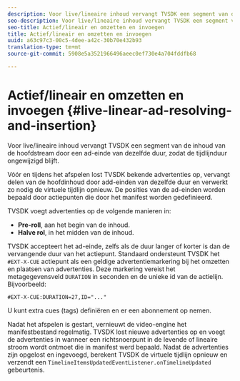 ```yaml
---
description: Voor live/lineaire inhoud vervangt TVSDK een segment van de inhoud van de hoofdstream door een ad-einde van dezelfde duur, zodat de tijdlijnduur ongewijzigd blijft.
seo-description: Voor live/lineaire inhoud vervangt TVSDK een segment van de inhoud van de hoofdstream door een ad-einde van dezelfde duur, zodat de tijdlijnduur ongewijzigd blijft.
seo-title: Actief/lineair en omzetten en invoegen
title: Actief/lineair en omzetten en invoegen
uuid: a63c97c3-00c5-4dee-a42c-30b70e432b93
translation-type: tm+mt
source-git-commit: 5908e5a3521966496aeec0ef730e4a704fddfb68

---
```



# Actief/lineair en omzetten en invoegen {#live-linear-ad-resolving-and-insertion}

Voor live/lineaire inhoud vervangt TVSDK een segment van de inhoud van de hoofdstream door een ad-einde van dezelfde duur, zodat de tijdlijnduur ongewijzigd blijft.

Vóór en tijdens het afspelen lost TVSDK bekende advertenties op, vervangt delen van de hoofdinhoud door add-einden van dezelfde duur en verwerkt zo nodig de virtuele tijdlijn opnieuw. De posities van de ad-einden worden bepaald door actiepunten die door het manifest worden gedefinieerd.

TVSDK voegt advertenties op de volgende manieren in:

* **Pre-roll**, aan het begin van de inhoud.
* **Halve rol**, in het midden van de inhoud.

TVSDK accepteert het ad-einde, zelfs als de duur langer of korter is dan de vervangende duur van het actiepunt. Standaard ondersteunt TVSDK het `#EXT-X-CUE` actiepunt als een geldige advertentiemarkering bij het omzetten en plaatsen van advertenties. Deze markering vereist het metagegevensveld `DURATION` in seconden en de unieke id van de actielijn. Bijvoorbeeld:

```
#EXT-X-CUE:DURATION=27,ID="..."
```

U kunt extra cues (tags) definiëren en er een abonnement op nemen.

Nadat het afspelen is gestart, vernieuwt de video-engine het manifestbestand regelmatig. TVSDK lost nieuwe advertenties op en voegt de advertenties in wanneer een richtsnoerpunt in de levende of lineaire stroom wordt ontmoet die in manifest werd bepaald. Nadat de advertenties zijn opgelost en ingevoegd, berekent TVSDK de virtuele tijdlijn opnieuw en verzendt een `TimelineItemsUpdatedEventListener.onTimelineUpdated` gebeurtenis.
